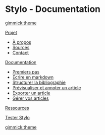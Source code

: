 <!--
  -- Name of your wiki
  -- Do NOT remove the leading `#` character.
  -->

# Stylo - Documentation

<!--
  -- Default theme
  -- (Read: http://dynalon.github.io/mdwiki/#!customizing.md#Theme_chooser)
  -->

[gimmick:theme](spacelab)


<!--
  -- Navigation
  -- (Read: http://dynalon.github.io/mdwiki/#!quickstart.md#Adding_a_navigation)
  -->

[Projet]()

  * [À propos](pages/about.md)
  * [Sources](pages/sources.md)
  * [Contact](pages/contacts.md)

[Documentation]()

  * [Premiers pas](pages/premierspas.md)
  * [Écrire en markdown](pages/syntaxemarkdown.md)
  * [Structurer la bibliographie](pages/bibliographie.md)
  * [Prévisualiser et annoter un article](pages/preview.md)
  * [Exporter un article](pages/export.md)
  * [Gérer vos articles](pages/mesarticles.md)

[Ressources](pages/publications.md)

[Tester Stylo](http://stylo.ecrituresnumeriques.ca)

<!-- [_EN_](../en_EN/) -->

<!-- A more complex navigation example: ----------------------------------------

[Menu Item 1]()

  * # SubMenu Heading 1
  * [SubMenu Item 1](pages/subitem1.md)
  * [SubMenu Item 2](pages/subitem2.md)
  - - - -
  * # SubMenu Heading 2
  * [SubMenu Item 3](pages/subitem3.md)
  - - - -
  * # SubMenu Heading 3
  * [SubMenu Item 3](pages/subitem3.md)

[Menu Item 2](pages/item2.md)

[Menu Item 3](pages/item3.md)

---------------------------------------------------------------------------- -->

<!--
  -- Change the Language
  -- Could be useful when there's more than one language wiki.
  -->

<!--
[Change the Language]()

  * [English (United States)](/en_US/)
  * [English (United Kingdom)](/en_GB/)
  * [Italian](/it/)
-->

<!--
  -- Let the user choose a theme
  -- (Read: http://dynalon.github.io/mdwiki/#!quickstart.md#Adding_a_navigation)
  -->


[gimmick:theme](readable)
